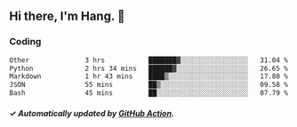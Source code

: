 ## Hi there, I'm Hang. 👋

### Coding

<!--START_SECTION:waka-->

```txt
Other              3 hrs           ███████▓░░░░░░░░░░░░░░░░░   31.04 %
Python             2 hrs 34 mins   ██████▓░░░░░░░░░░░░░░░░░░   26.65 %
Markdown           1 hr 43 mins    ████▒░░░░░░░░░░░░░░░░░░░░   17.80 %
JSON               55 mins         ██▒░░░░░░░░░░░░░░░░░░░░░░   09.58 %
Bash               45 mins         ██░░░░░░░░░░░░░░░░░░░░░░░   07.79 %
```

<!--END_SECTION:waka-->

##### ✓ Automatically updated by [GitHub Action](https://github.com/huhuhang/huhuhang/actions).
